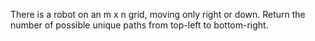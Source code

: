 There is a robot on an m x n grid, moving only right or down. Return the number of possible unique paths from top-left to bottom-right.
